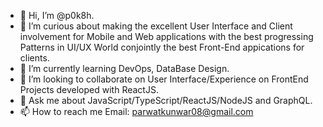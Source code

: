 - 👋 Hi, I’m @p0k8h.
- 🧐 I’m curious about making the excellent User Interface and Client involvement for Mobile and Web applications with the best progressing Patterns in UI/UX World      conjointly the best Front-End appications for clients.
- 🌱 I’m currently learning DevOps, DataBase Design.
- 👯 I’m looking to collaborate on User Interface/Experience on FrontEnd Projects developed with ReactJS.
- 💬 Ask me about JavaScript/TypeScript/ReactJS/NodeJS and GraphQL.
- 📫 How to reach me Email: [parwatkunwar08@gmail.com](mailto:admin@cloudhadoop.com)
